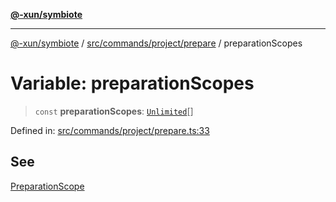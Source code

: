 [**@-xun/symbiote**](../../../../../README.md)

***

[@-xun/symbiote](../../../../../README.md) / [src/commands/project/prepare](../README.md) / preparationScopes

# Variable: preparationScopes

> `const` **preparationScopes**: [`Unlimited`](../../../../configure/enumerations/UnlimitedGlobalScope.md#unlimited)[]

Defined in: [src/commands/project/prepare.ts:33](https://github.com/Xunnamius/symbiote/blob/261741e26a03ae661b506c3872cb86af79a07f11/src/commands/project/prepare.ts#L33)

## See

[PreparationScope](../../../../configure/enumerations/UnlimitedGlobalScope.md)

